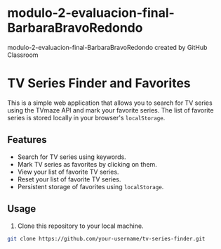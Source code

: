 # modulo-2-evaluacion-final-BarbaraBravoRedondo
modulo-2-evaluacion-final-BarbaraBravoRedondo created by GitHub Classroom
# TV Series Finder and Favorites

This is a simple web application that allows you to search for TV series using the TVmaze API and mark your favorite series. The list of favorite series is stored locally in your browser's `localStorage`.



## Features

- Search for TV series using keywords.
- Mark TV series as favorites by clicking on them.
- View your list of favorite TV series.
- Reset your list of favorite TV series.
- Persistent storage of favorites using `localStorage`.

## Usage

1. Clone this repository to your local machine.

```bash
git clone https://github.com/your-username/tv-series-finder.git

